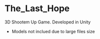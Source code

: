 # The_Last_Hope
3D Shootem Up Game. Developed in Unity
 
* Models not inclued due to large files size

